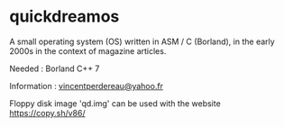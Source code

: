 # quickdreamos

A small operating system (OS) written in ASM / C (Borland), in the early 2000s in the context of magazine articles.

Needed : 
Borland C++ 7

Information : vincentperdereau@yahoo.fr

Floppy disk image 'qd.img' can be used with the website https://copy.sh/v86/

